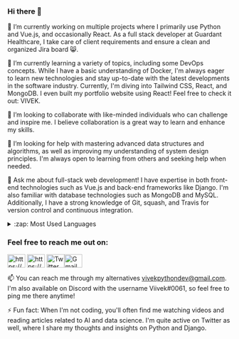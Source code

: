 ### Hi there 👋

🔭 I’m currently working on multiple projects where I primarily use Python and Vue.js, and occasionally React. As a full stack developer at Guardant Healthcare, I take care of client requirements and ensure a clean and organized Jira board 😸.

🌱 I’m currently learning a variety of topics, including some DevOps concepts. While I have a basic understanding of Docker, I'm always eager to learn new technologies and stay up-to-date with the latest developments in the software industry. Currently, I'm diving into Tailwind CSS, React, and MongoDB. I even built my portfolio website using React! Feel free to check it out: VIVEK.

👯 I’m looking to collaborate with like-minded individuals who can challenge and inspire me. I believe collaboration is a great way to learn and enhance my skills.

🤔 I’m looking for help with mastering advanced data structures and algorithms, as well as improving my understanding of system design principles. I'm always open to learning from others and seeking help when needed.

💬 Ask me about full-stack web development! I have expertise in both front-end technologies such as Vue.js and back-end frameworks like Django. I'm also familiar with database technologies such as MongoDB and MySQL. Additionally, I have a strong knowledge of Git, squash, and Travis for version control and continuous integration.
<details>
  <summary>:zap: Most Used Languages</summary>

<img align="left" alt="Nikhil,s GitHub Top Languages" src="https://github-readme-stats.vercel.app/api/top-langs/?username=VISHU1999&layout=donut" />

</details>

<h3 align="left">Feel free to reach me out on:</h3>
<p align="left">
<a href="https://www.linkedin.com/in/vivek-sharma-726190148/" target="blank"><img align="center" src="https://cdn.jsdelivr.net/npm/simple-icons@3.0.1/icons/linkedin.svg" alt="https://www.linkedin.com/in/vivek-sharma-726190148/" height="30" width="40" /></a>
<a href="https://www.instagram.com/vivek71017/" target="blank"><img align="center" src="https://cdn.jsdelivr.net/npm/simple-icons@3.0.1/icons/instagram.svg" alt="https://www.instagram.com/vivek71017/" height="30" width="40" /></a>
<a href="https://twitter.com/Vivek71017?t=-2w_zlwDx9QYu1pHYDFjfQ&s=08" target="blank"><img align="center" src="https://cdn.jsdelivr.net/npm/simple-icons@3.0.1/icons/twitter.svg" alt="Twitter" height="30" width="40" /></a><a href="mailto:viveksharma4318@gmail.com" target="blank"><img align="center" src="https://cdn.jsdelivr.net/npm/simple-icons@3.0.1/icons/gmail.svg" alt="Gmail" height="30" width="40" /></a>
</p>

📫 You can reach me through my alternatives vivekpythondev@gmail.com. I'm also available on Discord with the username Viivek#0061, so feel free to ping me there anytime!

⚡ Fun fact: When I'm not coding, you'll often find me watching videos and reading articles related to AI and data science. I'm quite active on Twitter as well, where I share my thoughts and insights on Python and Django.
